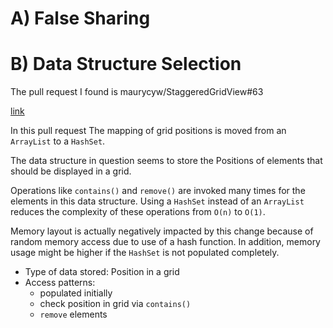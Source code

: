 # A) False Sharing

# B) Data Structure Selection

The pull request I found is maurycyw/StaggeredGridView#63 

[link](https://github.com/maurycyw/StaggeredGridView/pull/63)

In this pull request The mapping of grid positions is moved from an `ArrayList` to a `HashSet`.

The data structure in question seems to store the Positions of elements that should be displayed in a grid.

Operations like `contains()` and `remove()` are invoked many times for the elements in this data structure.
Using a `HashSet` instead of an `ArrayList` reduces the complexity of these operations from `O(n)` to `O(1)`.

Memory layout is actually negatively impacted by this change because of random memory access due to
use of a hash function. In addition, memory usage might be higher if the `HashSet` is not populated completely.

* Type of data stored: Position in a grid
* Access patterns:
  * populated initially
  * check position in grid via `contains()`
  * `remove` elements
